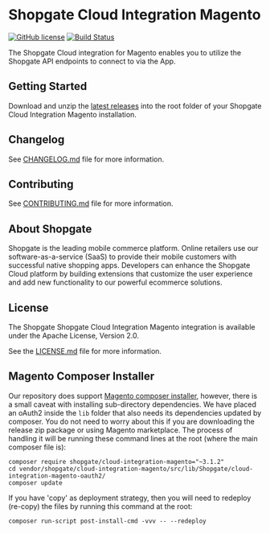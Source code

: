 # Shopgate Cloud Integration Magento

[![GitHub license](http://dmlc.github.io/img/apache2.svg)](LICENSE.md)
[![Build Status](https://travis-ci.org/shopgate/cloud-integration-magento.svg?branch=master)](https://travis-ci.org/shopgate/cloud-integration-magento)

The Shopgate Cloud integration for Magento enables you to utilize the Shopgate API endpoints to connect to via the App.

## Getting Started
Download and unzip the [latest releases](https://github.com/shopgate/cloud-integration-magento/releases/latest) into the root folder of your Shopgate Cloud Integration Magento installation.

## Changelog

See [CHANGELOG.md](CHANGELOG.md) file for more information.

## Contributing

See [CONTRIBUTING.md](docs/CONTRIBUTING.md) file for more information.

## About Shopgate

Shopgate is the leading mobile commerce platform. Online retailers use our software-as-a-service (SaaS) to provide their mobile customers with successful native shopping apps. Developers can enhance the Shopgate Cloud platform by building extensions that customize the user experience and add new functionality to our powerful ecommerce solutions.

## License

The Shopgate Shopgate Cloud Integration Magento integration is available under the Apache License, Version 2.0.

See the [LICENSE.md](LICENSE.md) file for more information.

## Magento Composer Installer

Our repository does support [Magento composer installer](https://github.com/Cotya/magento-composer-installer), however, there is a small caveat with installing sub-directory dependencies. We have placed an oAuth2 inside the `lib` folder that also needs its dependencies updated by composer. You do not need to worry about this if you are downloading the release zip package or using Magento marketplace. The process of handling it will be running these command lines at the root (where the main composer file is):

```
composer require shopgate/cloud-integration-magento="~3.1.2"
cd vendor/shopgate/cloud-integration-magento/src/lib/Shopgate/cloud-integration-magento-oauth2/
composer update
```

If you have 'copy' as deployment strategy, then you will need to redeploy (re-copy) the files by running this command at the root:
```
composer run-script post-install-cmd -vvv -- --redeploy
```
